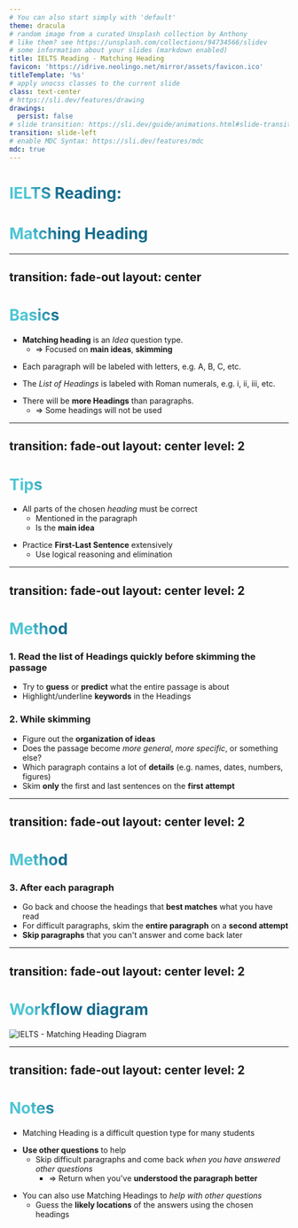 ```yaml
---
# You can also start simply with 'default'
theme: dracula
# random image from a curated Unsplash collection by Anthony
# like them? see https://unsplash.com/collections/94734566/slidev
# some information about your slides (markdown enabled)
title: IELTS Reading - Matching Heading
favicon: 'https://idrive.neolingo.net/mirror/assets/favicon.ico'
titleTemplate: '%s'
# apply unocss classes to the current slide
class: text-center
# https://sli.dev/features/drawing
drawings:
  persist: false
# slide transition: https://sli.dev/guide/animations.html#slide-transitions
transition: slide-left
# enable MDC Syntax: https://sli.dev/features/mdc
mdc: true
---
```


# IELTS Reading: 

# Matching Heading

---
transition: fade-out
layout: center
---

# Basics

<v-click>

- **Matching heading** is an *Idea* question type.
  - => Focused on **main ideas**, **skimming**

</v-click>

<v-click>

- Each paragraph will be labeled with letters, e.g. A, B, C, etc.

</v-click>

<v-click>

- The *List of Headings* is labeled with Roman numerals, e.g. i, ii, iii, etc.

</v-click>

<v-click>

- There will be **more Headings** than paragraphs.
  - => Some headings will not be used

</v-click>

<style>
h1 {
  background-color: #2B90B6;
  background-image: linear-gradient(45deg, #4EC5D4 10%, #146b8c 20%);
  background-size: 100%;
  -webkit-background-clip: text;
  -moz-background-clip: text;
  -webkit-text-fill-color: transparent;
  -moz-text-fill-color: transparent;
}
</style>

---
transition: fade-out
layout: center
level: 2
---

# Tips
<v-click>

- All parts of the chosen *heading* must be correct
  - Mentioned in the paragraph
  - Is the **main idea**

</v-click>
<v-click>

- Practice **First-Last Sentence** extensively
  - Use logical reasoning and elimination

</v-click>

<style>
h1 {
  background-color: #2B90B6;
  background-image: linear-gradient(45deg, #4EC5D4 10%, #146b8c 20%);
  background-size: 100%;
  -webkit-background-clip: text;
  -moz-background-clip: text;
  -webkit-text-fill-color: transparent;
  -moz-text-fill-color: transparent;
}
</style>

---
transition: fade-out
layout: center
level: 2
---

# Method

<v-click>

### 1. Read the list of Headings quickly before skimming the passage
  - Try to **guess** or **predict** what the entire passage is about
  - Highlight/underline **keywords** in the Headings

</v-click>

<v-click>

### 2. While skimming
  - Figure out the **organization of ideas**
  - Does the passage become *more general*, *more specific*, or something else?
  - Which paragraph contains a lot of **details** (e.g. names, dates, numbers, figures)
  - Skim **only** the first and last sentences on the **first attempt**

</v-click>

<style>
h1 {
  background-color: #2B90B6;
  background-image: linear-gradient(45deg, #4EC5D4 10%, #146b8c 20%);
  background-size: 100%;
  -webkit-background-clip: text;
  -moz-background-clip: text;
  -webkit-text-fill-color: transparent;
  -moz-text-fill-color: transparent;
}
</style>

---
transition: fade-out
layout: center
level: 2
---

# Method

<v-click>

### 3. After each paragraph
  - Go back and choose the headings that **best matches** what you have read
  - For difficult paragraphs, skim the **entire paragraph** on a **second attempt**
  - **Skip paragraphs** that you can't answer and come back later

</v-click>

<style>
h1 {
  background-color: #2B90B6;
  background-image: linear-gradient(45deg, #4EC5D4 10%, #146b8c 20%);
  background-size: 100%;
  -webkit-background-clip: text;
  -moz-background-clip: text;
  -webkit-text-fill-color: transparent;
  -moz-text-fill-color: transparent;
}
</style>

---
transition: fade-out
layout: center
level: 2
---

# Workflow diagram

![IELTS - Matching Heading Diagram](https://idrive.neolingo.net/mirror/images/reading_matching_heading.png)

---
transition: fade-out
layout: center
level: 2
---

# Notes

<v-click>

- Matching Heading is a difficult question type for many students

</v-click>

<v-click>

- **Use other questions** to help
  - Skip difficult paragraphs and come back *when you have answered other questions*
    - => Return when you've **understood the paragraph better**

</v-click>

<v-click>

- You can also use Matching Headings to *help with other questions*
  - Guess the **likely locations** of the answers using the chosen headings

</v-click>

<style>
h1 {
  background-color: #2B90B6;
  background-image: linear-gradient(45deg, #4EC5D4 10%, #146b8c 20%);
  background-size: 100%;
  -webkit-background-clip: text;
  -moz-background-clip: text;
  -webkit-text-fill-color: transparent;
  -moz-text-fill-color: transparent;
}
</style>

